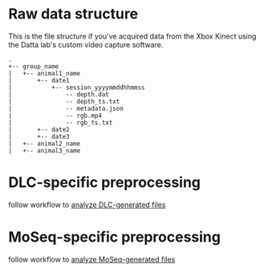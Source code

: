 # Raw data structure
This is the file structure if you've acquired data from the Xbox Kinect using the Datta lab's custom video capture software.

```
.
+-- group_name
|   +-- animal1_name
|       +-- date1
|           +-- session_yyyymmddhhmmss
|               -- depth.dat
|               -- depth_ts.txt
|               -- metadata.json
|               -- rgb.mp4
|               -- rgb_ts.txt
|       +-- date2
|       +-- date3
|   +-- animal2_name
|   +-- animal3_name
```

# DLC-specific preprocessing

follow workflow to [analyze DLC-generated files](https://github.com/ckakiti/Novelty_paper_2021#dlc-workflow)

# MoSeq-specific preprocessing

follow workflow to [analyze MoSeq-generated files](https://github.com/ckakiti/Novelty_paper_2021#moseq-workflow)
